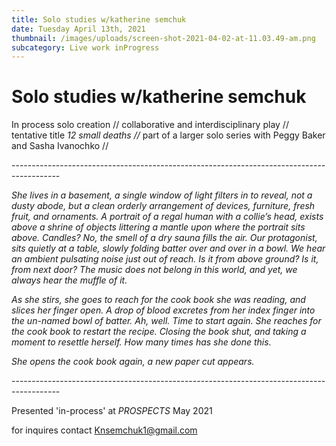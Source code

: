```yaml
---
title: Solo studies w/katherine semchuk
date: Tuesday April 13th, 2021
thumbnail: /images/uploads/screen-shot-2021-04-02-at-11.03.49-am.png
subcategory: Live work inProgress
---
```

# Solo studies w/katherine semchuk

In process solo creation // collaborative and interdisciplinary play // tentative title *12 small deaths //* part of a larger solo series with Peggy Baker and Sasha Ivanochko //

\------------------------------------------------------------------------------------------

*She lives in a basement, a single window of light filters in to reveal, not a dusty abode, but a clean orderly arrangement of devices, furniture, fresh fruit, and ornaments. A portrait of a regal human with a collie’s head, exists above a shrine of objects littering a mantle upon where the portrait sits above. Candles? No, the smell of a dry sauna fills the air. Our protagonist, sits quietly at a table, slowly folding batter over and over in a bowl. We hear an ambient pulsating noise just out of reach. Is it from above ground? Is it, from next door? The music does not belong in this world, and yet, we always hear the muffle of it.* 

*As she stirs, she goes to reach for the cook book she was reading, and slices her finger open. A drop of blood excretes from her index finger into the un-named bowl of batter. Ah, well. Time to start again. She reaches for the cook book to restart the recipe. Closing the book shut, and taking a moment to resettle herself. How many times has she done this.* 

*She opens the cook book again, a new paper cut appears.*

\------------------------------------------------------------------------------------------

Presented 'in-process' at *PROSPECTS* May 2021

for inquires contact [Knsemchuk1@gmail.com](mailto:Knsemchuk1@gmail.com)